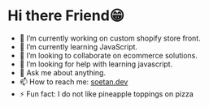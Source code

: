 # Hi there Friend😁

- 🔭 I’m currently working on custom shopify store front.
- 🌱 I’m currently learning JavaScript.
- 👯 I’m looking to collaborate on ecommerce solutions.
- 🤔 I’m looking for help with learning javascript.
- 💬 Ask me about anything.
- 📫 How to reach me: [soetan.dev](soetan.dev)
- ⚡ Fun fact: I do not like pineapple toppings on pizza


<!--
**Shoetan/Shoetan** is a ✨ _special_ ✨ repository because its `README.md` (this file) appears on your GitHub profile.

Here are some ideas to get you started:
- 😄 Pronouns: ...


-->
